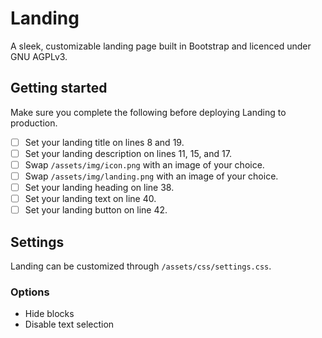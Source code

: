 # Landing
 A sleek, customizable landing page built in Bootstrap and licenced under GNU AGPLv3.
## Getting started
Make sure you complete the following before deploying Landing to production.
 - [ ] Set your landing title on lines 8 and 19.
 - [ ] Set your landing description on lines 11, 15, and 17.
 - [ ] Swap `/assets/img/icon.png` with an image of your choice.
 - [ ] Swap `/assets/img/landing.png` with an image of your choice.
 - [ ] Set your landing heading on line 38.
 - [ ] Set your landing text on line 40.
 - [ ] Set your landing button on line 42.
 ## Settings
 Landing can be customized through `/assets/css/settings.css`.
 ### Options
 - Hide blocks
 - Disable text selection